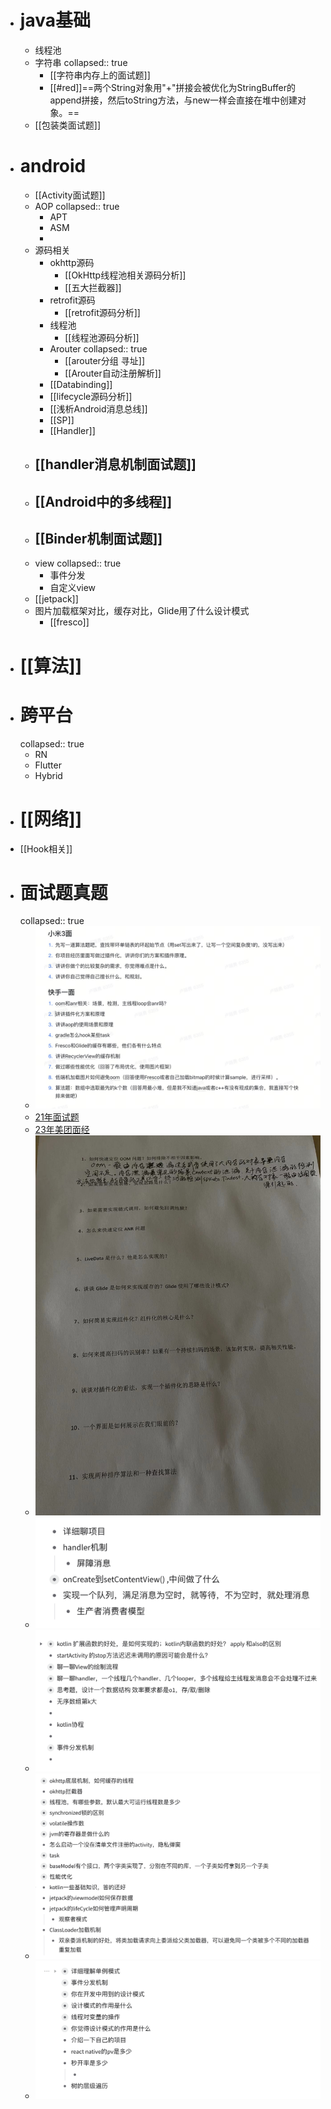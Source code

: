 - # java基础
	- 线程池
	- 字符串
	  collapsed:: true
		- [[字符串内存上的面试题]]
		- [[#red]]==两个String对象用"+"拼接会被优化为StringBuffer的append拼接，然后toString方法，与new一样会直接在堆中创建对象。==
	- [[包装类面试题]]
- # android
	- [[Activity面试题]]
	- AOP
	  collapsed:: true
		- APT
		- ASM
		-
	- 源码相关
		- okhttp源码
			- [[OkHttp线程池相关源码分析]]
			- [[五大拦截器]]
		- retrofit源码
			- [[retrofit源码分析]]
		- 线程池
			- [[线程池源码分析]]
		- Arouter
		  collapsed:: true
			- [[arouter分组 寻址]]
			- [[Arouter自动注册解析]]
		- [[Databinding]]
		- [[lifecycle源码分析]]
		- [[浅析Android消息总线]]
		- [[SP]]
		- [[Handler]]
	- ## [[handler消息机制面试题]]
	- ## [[Android中的多线程]]
	- ## [[Binder机制面试题]]
	- view
	  collapsed:: true
		- 事件分发
		- 自定义view
	- [[jetpack]]
	- 图片加载框架对比，缓存对比，Glide用了什么设计模式
		- [[fresco]]
- # [[算法]]
- # 跨平台
  collapsed:: true
	- RN
	- Flutter
	- Hybrid
- # [[网络]]
- [[Hook相关]]
- # 面试题真题
  collapsed:: true
	- ![708686a9a459e5b61db1b2cd446702f.jpg](../assets/708686a9a459e5b61db1b2cd446702f_1685353664948_0.jpg)
	- [21年面试题](https://thinkwon.blog.csdn.net/article/details/120928777)
	- [23年美团面经](https://segmentfault.com/a/1190000043759791)
	- ![d2ae2cae53d76e3bb18f712f79c8f75.jpg](../assets/d2ae2cae53d76e3bb18f712f79c8f75_1686562344983_0.jpg)
	- ![a2af6cc5cd5be74bf3c63c687a9064b.png](../assets/a2af6cc5cd5be74bf3c63c687a9064b_1687688688947_0.png)
	- ![784614e66981508a5973d036117fc23.png](../assets/784614e66981508a5973d036117fc23_1687688704071_0.png)
	- ![dcbc80f714025b5bab8bbe4e81ac963.png](../assets/dcbc80f714025b5bab8bbe4e81ac963_1687688713327_0.png)
	- ![6e56e8ec97ac89df5889a915d1705b2.png](../assets/6e56e8ec97ac89df5889a915d1705b2_1687688722471_0.png)
